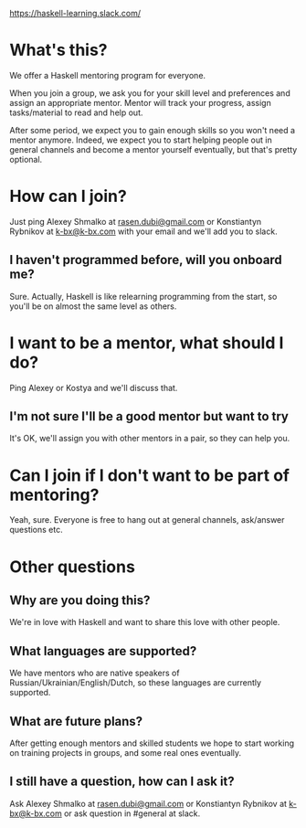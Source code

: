 https://haskell-learning.slack.com/

# What's this?
We offer a Haskell mentoring program for everyone.

When you join a group, we ask you for your skill level and preferences and assign an appropriate mentor. Mentor will track your progress, assign tasks/material to read and help out.

After some period, we expect you to gain enough skills so you won't need a mentor anymore. Indeed, we expect you to start helping people out in general channels and become a mentor yourself eventually, but that's pretty optional.

# How can I join?
Just ping Alexey Shmalko at <rasen.dubi@gmail.com> or Konstiantyn Rybnikov at <k-bx@k-bx.com> with your email and we'll add you to slack.

## I haven't programmed before, will you onboard me?
Sure. Actually, Haskell is like relearning programming from the start, so you'll be on almost the same level as others.

# I want to be a mentor, what should I do?
Ping Alexey or Kostya and we'll discuss that.

## I'm not sure I'll be a good mentor but want to try
It's OK, we'll assign you with other mentors in a pair, so they can help you.

# Can I join if I don't want to be part of mentoring?
Yeah, sure. Everyone is free to hang out at general channels, ask/answer questions etc.

# Other questions
## Why are you doing this?
We're in love with Haskell and want to share this love with other people.

## What languages are supported?
We have mentors who are native speakers of Russian/Ukrainian/English/Dutch, so these languages are currently supported.

## What are future plans?
After getting enough mentors and skilled students we hope to start working on training projects in groups, and some real ones eventually.

## I still have a question, how can I ask it?
Ask Alexey Shmalko at <rasen.dubi@gmail.com> or Konstiantyn Rybnikov at <k-bx@k-bx.com> or ask question in #general at slack.
